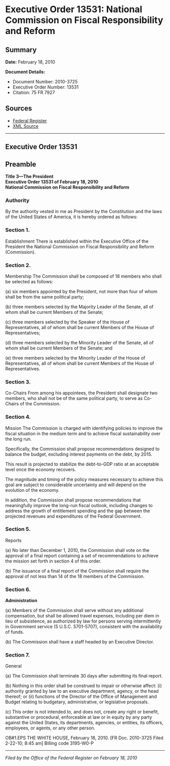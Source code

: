 # Executive Order 13531: National Commission on Fiscal Responsibility and Reform

## Summary

**Date:** February 18, 2010

**Document Details:**
- Document Number: 2010-3725
- Executive Order Number: 13531
- Citation: 75 FR 7927

## Sources
- [Federal Register](https://www.federalregister.gov/documents/2010/02/23/2010-3725/national-commission-on-fiscal-responsibility-and-reform)
- [XML Source](https://www.federalregister.gov/documents/full_text/xml/2010/02/23/2010-3725.xml)

---

## Executive Order 13531

## Preamble

**Title 3—The President**  
**Executive Order 13531 of February 18, 2010**  
**National Commission on Fiscal Responsibility and Reform**

### Authority

By the authority vested in me as President by the Constitution and the laws of the United States of America, it is hereby ordered as follows:
### Section 1.

Establishment
There is established within the Executive Office of the President the National Commission on Fiscal Responsibility and Reform (Commission).
### Section 2.

Membership
The Commission shall be composed of 18 members who shall be selected as follows:

(a) six members appointed by the President, not more than four of whom shall be from the same political party;

(b) three members selected by the Majority Leader of the Senate, all of whom shall be current Members of the Senate;

(c) three members selected by the Speaker of the House of Representatives, all of whom shall be current Members of the House of Representatives;

(d) three members selected by the Minority Leader of the Senate, all of whom shall be current Members of the Senate; and

(e) three members selected by the Minority Leader of the House of Representatives, all of whom shall be current Members of the House of Representatives.
### Section 3.

Co-Chairs
From among his appointees, the President shall designate two members, who shall not be of the same political party, to serve as Co-Chairs of the Commission.
### Section 4.

Mission
The Commission is charged with identifying policies to improve the fiscal situation in the medium term and to achieve fiscal sustainability over the long run.

Specifically, the Commission shall propose recommendations designed to balance the budget, excluding interest payments on the debt, by 2015.

This result is projected to stabilize the debt-to-GDP ratio at an acceptable level once the economy recovers.

The magnitude and timing of the policy measures necessary to achieve this goal are subject to considerable uncertainty and will depend on the evolution of the economy.

In addition, the Commission shall propose recommendations that meaningfully improve the long-run fiscal outlook, including changes to address the growth of entitlement spending and the gap between the projected revenues and expenditures of the Federal Government.
### Section 5.

Reports

(a) No later than December 1, 2010, the Commission shall vote on the approval of a final report containing a set of recommendations to achieve the mission set forth in section 4 of this order.

(b) The issuance of a final report of the Commission shall require the approval of not less than 14 of the 18 members of the Commission.
### Section 6.

**Administration**

(a) Members of the Commission shall serve without any additional compensation, but shall be allowed travel expenses, including per diem in lieu of subsistence, as authorized by law for persons serving intermittently in Government service (5 U.S.C. 5701-5707), consistent with the availability of funds.

(b) The Commission shall have a staff headed by an Executive Director.
### Section 7.

General

(a) The Commission shall terminate 30 days after submitting its final report.

(b) Nothing in this order shall be construed to impair or otherwise affect:
    (i) authority granted by law to an executive department, agency, or the head thereof; or 
    (ii) functions of the Director of the Office of Management and Budget relating to budgetary, administrative, or legislative proposals.

(c) This order is not intended to, and does not, create any right or benefit, substantive or procedural, enforceable at law or in equity by any party against the United States, its departments, agencies, or entities, its officers, employees, or agents, or any other person.

OB#1.EPS
THE WHITE HOUSE,
February 18, 2010.
[FR Doc. 2010-3725
Filed 2-22-10; 8:45 am]
Billing code 3195-W0-P

---

*Filed by the Office of the Federal Register on February 18, 2010*
